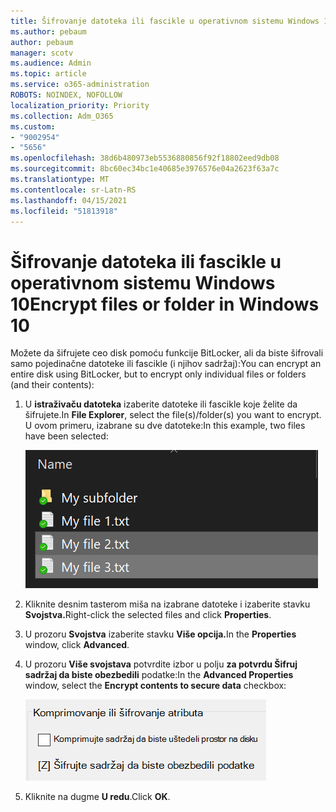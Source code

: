 ```yaml
---
title: Šifrovanje datoteka ili fascikle u operativnom sistemu Windows 10
ms.author: pebaum
author: pebaum
manager: scotv
ms.audience: Admin
ms.topic: article
ms.service: o365-administration
ROBOTS: NOINDEX, NOFOLLOW
localization_priority: Priority
ms.collection: Adm_O365
ms.custom:
- "9002954"
- "5656"
ms.openlocfilehash: 38d6b480973eb5536880856f92f18802eed9db08
ms.sourcegitcommit: 8bc60ec34bc1e40685e3976576e04a2623f63a7c
ms.translationtype: MT
ms.contentlocale: sr-Latn-RS
ms.lasthandoff: 04/15/2021
ms.locfileid: "51813918"
---
```

# <a name="encrypt-files-or-folder-in-windows-10"></a><span data-ttu-id="33d90-102">Šifrovanje datoteka ili fascikle u operativnom sistemu Windows 10</span><span class="sxs-lookup"><span data-stu-id="33d90-102">Encrypt files or folder in Windows 10</span></span>

<span data-ttu-id="33d90-103">Možete da šifrujete ceo disk pomoću funkcije BitLocker, ali da biste šifrovali samo pojedinačne datoteke ili fascikle (i njihov sadržaj):</span><span class="sxs-lookup"><span data-stu-id="33d90-103">You can encrypt an entire disk using BitLocker, but to encrypt only individual files or folders (and their contents):</span></span>

1. <span data-ttu-id="33d90-104">U **istraživaču datoteka** izaberite datoteke ili fascikle koje želite da šifrujete.</span><span class="sxs-lookup"><span data-stu-id="33d90-104">In **File Explorer**, select the file(s)/folder(s) you want to encrypt.</span></span> <span data-ttu-id="33d90-105">U ovom primeru, izabrane su dve datoteke:</span><span class="sxs-lookup"><span data-stu-id="33d90-105">In this example, two files have been selected:</span></span>

    ![Izbor datoteka ili fascikli za šifrovanje](media/select-for-encrypting.png)

2. <span data-ttu-id="33d90-107">Kliknite desnim tasterom miša na izabrane datoteke i izaberite stavku **Svojstva.**</span><span class="sxs-lookup"><span data-stu-id="33d90-107">Right-click the selected files and click **Properties**.</span></span>

3. <span data-ttu-id="33d90-108">U prozoru **Svojstva** izaberite stavku **Više opcija.**</span><span class="sxs-lookup"><span data-stu-id="33d90-108">In the **Properties** window, click **Advanced**.</span></span>

4. <span data-ttu-id="33d90-109">U prozoru **Više svojstava** potvrdite izbor u polju **za potvrdu Šifruj sadržaj da biste obezbedili** podatke:</span><span class="sxs-lookup"><span data-stu-id="33d90-109">In the **Advanced Properties** window, select the **Encrypt contents to secure data** checkbox:</span></span>

    ![Šifrovanje sadržaja](media/encrypt-contents.png)

5. <span data-ttu-id="33d90-111">Kliknite na dugme **U redu**.</span><span class="sxs-lookup"><span data-stu-id="33d90-111">Click **OK**.</span></span>
